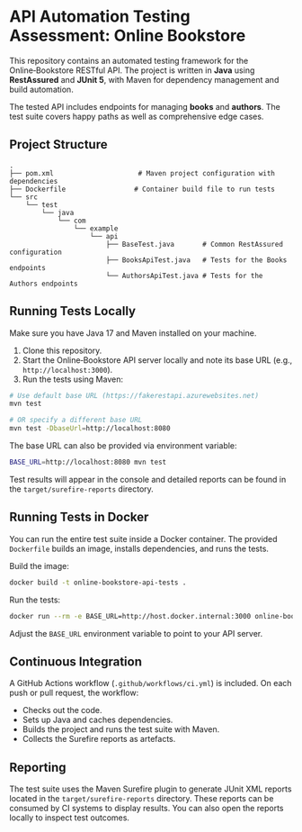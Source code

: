 # API Automation Testing Assessment: Online Bookstore

This repository contains an automated testing framework for the Online‑Bookstore RESTful API. The project is written in **Java** using **RestAssured** and **JUnit 5**, with Maven for dependency management and build automation.

The tested API includes endpoints for managing **books** and **authors**. The test suite covers happy paths as well as comprehensive edge cases.

## Project Structure

```
.
├── pom.xml                     # Maven project configuration with dependencies
├── Dockerfile                 # Container build file to run tests
└── src
    └── test
        └── java
            └── com
                └── example
                    └── api
                        ├── BaseTest.java       # Common RestAssured configuration
                        ├── BooksApiTest.java   # Tests for the Books endpoints
                        └── AuthorsApiTest.java # Tests for the Authors endpoints
```

## Running Tests Locally

Make sure you have Java 17 and Maven installed on your machine.

1. Clone this repository.
2. Start the Online‑Bookstore API server locally and note its base URL (e.g., `http://localhost:3000`).
3. Run the tests using Maven:

```sh
# Use default base URL (https://fakerestapi.azurewebsites.net)
mvn test

# OR specify a different base URL
mvn test -DbaseUrl=http://localhost:8080
```

The base URL can also be provided via environment variable:

```sh
BASE_URL=http://localhost:8080 mvn test
```

Test results will appear in the console and detailed reports can be found in the `target/surefire-reports` directory.

## Running Tests in Docker

You can run the entire test suite inside a Docker container. The provided `Dockerfile` builds an image, installs dependencies, and runs the tests.

Build the image:

```sh
docker build -t online-bookstore-api-tests .
```

Run the tests:

```sh
docker run --rm -e BASE_URL=http://host.docker.internal:3000 online-bookstore-api-tests
```

Adjust the `BASE_URL` environment variable to point to your API server.

## Continuous Integration

A GitHub Actions workflow (`.github/workflows/ci.yml`) is included. On each push or pull request, the workflow:

- Checks out the code.
- Sets up Java and caches dependencies.
- Builds the project and runs the test suite with Maven.
- Collects the Surefire reports as artefacts.

## Reporting

The test suite uses the Maven Surefire plugin to generate JUnit XML reports located in the `target/surefire-reports` directory. These reports can be consumed by CI systems to display results. You can also open the reports locally to inspect test outcomes.

